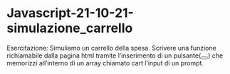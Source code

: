 # Javascript-21-10-21-simulazione_carrello

Esercitazione: Simuliamo un carrello della spesa.
Scrivere una funzione richiamabile dalla pagina html tramite l’inserimento di un pulsante(<button></button>) che memorizzi all’interno di un array chiamato cart l’input di un prompt.
